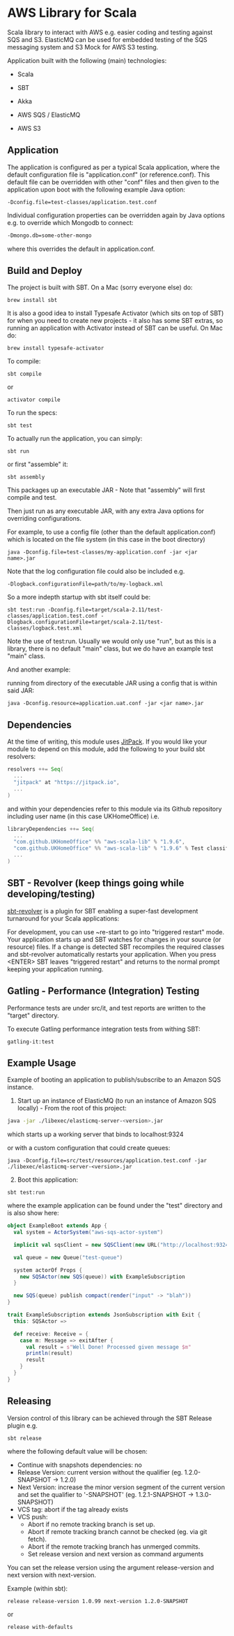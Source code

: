 AWS Library for Scala
=====================
Scala library to interact with AWS e.g. easier coding and testing against SQS and S3.
ElasticMQ can be used for embedded testing of the SQS messaging system and S3 Mock for AWS S3 testing.

Application built with the following (main) technologies:

- Scala

- SBT

- Akka

- AWS SQS / ElasticMQ

- AWS S3

Application
-----------
The application is configured as per a typical Scala application, where the default configuration file is "application.conf" (or reference.conf).
This default file can be overridden with other "conf" files and then given to the application upon boot with the following example Java option:
```
-Dconfig.file=test-classes/application.test.conf
```

Individual configuration properties can be overridden again by Java options e.g. to override which Mongodb to connect:
```bash
-Dmongo.db=some-other-mongo
```

where this overrides the default in application.conf.

Build and Deploy
----------------
The project is built with SBT. On a Mac (sorry everyone else) do:
```
brew install sbt
```

It is also a good idea to install Typesafe Activator (which sits on top of SBT) for when you need to create new projects - it also has some SBT extras, so running an application with Activator instead of SBT can be useful. On Mac do:
```
brew install typesafe-activator
```

To compile:
```
sbt compile
```

or
```
activator compile
```

To run the specs:
```
sbt test
```

To actually run the application, you can simply:
```
sbt run
```

or first "assemble" it:
```
sbt assembly
```

This packages up an executable JAR - Note that "assembly" will first compile and test.

Then just run as any executable JAR, with any extra Java options for overriding configurations.

For example, to use a config file (other than the default application.conf) which is located on the file system (in this case in the boot directory)
```
java -Dconfig.file=test-classes/my-application.conf -jar <jar name>.jar
```

Note that the log configuration file could also be included e.g.
```
-Dlogback.configurationFile=path/to/my-logback.xml
```

So a more indepth startup with sbt itself could be:
```
sbt test:run -Dconfig.file=target/scala-2.11/test-classes/application.test.conf -Dlogback.configurationFile=target/scala-2.11/test-classes/logback.test.xml
```

Note the use of test:run. Usually we would only use "run", but as this is a library, there is no default "main" class, but we do have an example test "main" class.

And another example:

running from directory of the executable JAR using a config that is within said JAR:
```
java -Dconfig.resource=application.uat.conf -jar <jar name>.jar
```

Dependencies
------------
At the time of writing, this module uses [JitPack](https://jitpack.io/).
If you would like your module to depend on this module, add the following to your build sbt resolvers:
```scala
resolvers ++= Seq(
  ...
  "jitpack" at "https://jitpack.io",
  ...
)
```

and within your dependencies refer to this module via its Github repository including user name (in this case UKHomeOffice) i.e.
```scala
libraryDependencies ++= Seq(
  ...
  "com.github.UKHomeOffice" %% "aws-scala-lib" % "1.9.6",
  "com.github.UKHomeOffice" %% "aws-scala-lib" % "1.9.6" % Test classifier "tests",
  ...
)
```

SBT - Revolver (keep things going while developing/testing)
-----------------------------------------------------------
[sbt-revolver](https://github.com/spray/sbt-revolver) is a plugin for SBT enabling a super-fast development turnaround for your Scala applications:

For development, you can use ~re-start to go into "triggered restart" mode.
Your application starts up and SBT watches for changes in your source (or resource) files.
If a change is detected SBT recompiles the required classes and sbt-revolver automatically restarts your application. 
When you press &lt;ENTER&gt; SBT leaves "triggered restart" and returns to the normal prompt keeping your application running.

Gatling - Performance (Integration) Testing
-------------------------------------------
Performance tests are under src/it, and test reports are written to the "target" directory.

To execute Gatling performance integration tests from withing SBT:
```
gatling-it:test
```

Example Usage
-------------
Example of booting an application to publish/subscribe to an Amazon SQS instance.

1) Start up an instance of ElasticMQ (to run an instance of Amazon SQS locally) - From the root of this project:
```bash
java -jar ./libexec/elasticmq-server-<version>.jar
```
which starts up a working server that binds to localhost:9324

or with a custom configuration that could create queues:
```
java -Dconfig.file=src/test/resources/application.test.conf -jar ./libexec/elasticmq-server-<version>.jar
```
   
2) Boot this application:
```
sbt test:run
```
   
where the example application can be found under the "test" directory and is also show here:
```scala
object ExampleBoot extends App {
  val system = ActorSystem("aws-sqs-actor-system")

  implicit val sqsClient = new SQSClient(new URL("http://localhost:9324/queue"), new BasicAWSCredentials("x", "x"))

  val queue = new Queue("test-queue")

  system actorOf Props {
    new SQSActor(new SQS(queue)) with ExampleSubscription
  }

  new SQS(queue) publish compact(render("input" -> "blah"))
}

trait ExampleSubscription extends JsonSubscription with Exit {
  this: SQSActor =>

  def receive: Receive = {
    case m: Message => exitAfter {
      val result = s"Well Done! Processed given message $m"
      println(result)
      result
    }
  }
}
```

Releasing
---------
Version control of this library can be achieved through the SBT Release plugin e.g.
```
sbt release
```

where the following default value will be chosen:
- Continue with snapshots dependencies: no
- Release Version: current version without the qualifier (eg. 1.2.0-SNAPSHOT -> 1.2.0)
- Next Version: increase the minor version segment of the current version and set the qualifier to '-SNAPSHOT' (eg. 1.2.1-SNAPSHOT -> 1.3.0-SNAPSHOT)
- VCS tag: abort if the tag already exists
- VCS push:
    - Abort if no remote tracking branch is set up.
    - Abort if remote tracking branch cannot be checked (eg. via git fetch).
    - Abort if the remote tracking branch has unmerged commits.
    - Set release version and next version as command arguments

You can set the release version using the argument release-version and next version with next-version.

Example (within sbt):
```
release release-version 1.0.99 next-version 1.2.0-SNAPSHOT
```

or
```
release with-defaults
```